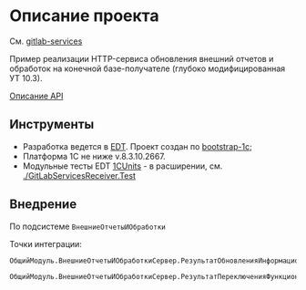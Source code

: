 # Описание проекта

См. [gitlab-services](https://github.com/astrizhachuk/gitlab-services)

Пример реализации HTTP-сервиса обновления внешний отчетов и обработок на конечной базе-получателе (глубоко модифицированная УТ 10.3).

[Описание API](https://app.swaggerhub.com/apis/astrizhachuk/receiver/1.0.0)

## Инструменты

* Разработка ведется в [EDT](https://releases.1c.ru/project/DevelopmentTools10). Проект создан по [bootstrap-1c](https://github.com/astrizhachuk/bootstrap-1c);
* Платформа 1С не ниже v.8.3.10.2667.
* Модульные тесты EDT [1CUnits](https://github.com/DoublesunRUS/ru.capralow.dt.unit.launcher) - в расширении, см. [./GitLabServicesReceiver.Test](./GitLabServicesReceiver.Test)

## Внедрение

По подсистеме `ВнешниеОтчетыИОбработки`

Точки интеграции:

``` bsl
ОбщийМодуль.ВнешниеОтчетыИОбработкиСервер.РезультатОбновленияИнформационнойБазы()
```

``` bsl
ОбщийМодуль.ВнешниеОтчетыИОбработкиСервер.РезультатПереключенияФункциональнойОпцииЗагрузкиФайлов()
```

